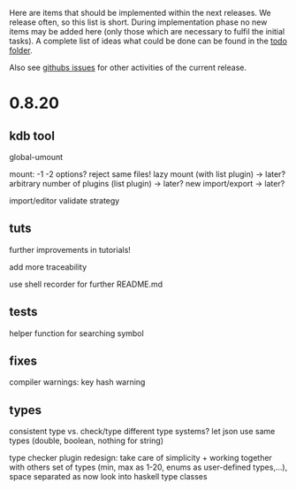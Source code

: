 Here are items that should be implemented within the next releases.
We release often, so this list is short.
During implementation phase no new items may be added here (only
those which are necessary to fulfil the initial tasks).
A complete list of ideas what could be done can be found in the
[todo folder](.).

Also see [githubs issues](http://git.libelektra.org/issues)
for other activities of the current release.






# 0.8.20

## kdb tool

global-umount

mount:
	-1 -2 options?
	reject same files!
	lazy mount (with list plugin) -> later?
	arbitrary number of plugins (list plugin) -> later?
	new import/export -> later?

import/editor validate strategy


## tuts

further improvements in tutorials!

add more traceability

use shell recorder for further README.md


## tests

helper function for searching symbol


## fixes

compiler warnings:
	key hash warning


## types

consistent type vs. check/type
different type systems?
let json use same types (double, boolean, nothing for string)

type checker plugin redesign: take care of simplicity + working together with others
	set of types (min, max as 1-20, enums as user-defined types,...), space separated as now
	look into haskell type classes




